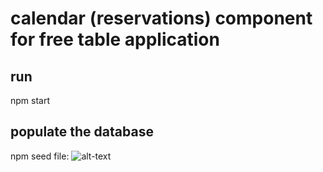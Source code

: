 # calendar (reservations) component for free table application

## run

npm start

## populate the database

npm seed
file: ![alt-text](Demo%20GIF-source.gif)
